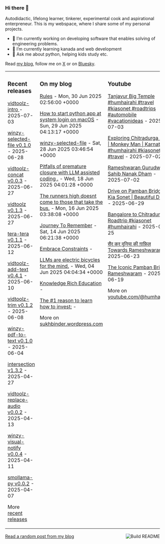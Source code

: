 ### Hi there 👋

<!--
**sukhbinder/sukhbinder** is a ✨ _special_ ✨ repository because its `README.md` (this file) appears on your GitHub profile.
-->

Autodidactic, lifelong learner, tinkerer, experimental cook and aspirational enterpreneur. This is my webspace, where I share some of my personal projects. 

- 🔭 I’m currently working on developing software that enables solving of engineering problems.
- 🌱 I’m currently learning kanada and web development
- 💬 Ask me about python, helping kids study etc.


Read [my blog](https://sukhbinder.wordpress.com/), follow me on [X](https://x.com/aerogeek) or on [Bluesky](https://bsky.app/profile/sukhbinder.bsky.social).



<table><tr><td valign="top" width="33%">

### Recent releases
<!-- recent_releases starts -->
[vidtoolz-intro ](https://github.com/sukhbinder/vidtoolz-intro/releases/tag/v0.1.1) - 2025-07-03

[winzy-selected-file v0.1.0](https://github.com/sukhbinder/winzy-selected-file/releases/tag/v0.1.0) - 2025-06-28

[vidtoolz-concat v0.0.3](https://github.com/sukhbinder/vidtoolz-concat/releases/tag/v0.0.3a) - 2025-06-27

[vidtoolz v0.1.3](https://github.com/sukhbinder/vidtoolz/releases/tag/v0.1.3) - 2025-06-27

[tera-tera v0.1.1](https://github.com/sukhbinder/tera-tera/releases/tag/v0.1.1a) - 2025-06-12

[vidtoolz-add-text v0.4.1](https://github.com/sukhbinder/vidtoolz-add-text/releases/tag/v0.4.1) - 2025-06-10

[vidtoolz-trim v0.1.2](https://github.com/sukhbinder/vidtoolz-trim/releases/tag/v0.1.2) - 2025-06-08

[winzy-pdf-to-text v0.1.0](https://github.com/sukhbinder/winzy-pdf-to-text/releases/tag/v0.1.0) - 2025-06-04

[intersection v1.3.2](https://github.com/sukhbinder/intersection/releases/tag/v1.3.3) - 2025-04-27

[vidtoolz-replace-audio v0.0.2](https://github.com/sukhbinder/vidtoolz-replace-audio/releases/tag/v0.0.2) - 2025-04-13

[winzy-visual-notify v0.0.4](https://github.com/sukhbinder/winzy-visual-notify/releases/tag/v0.0.4) - 2025-04-11

[smollama-py v0.0.2](https://github.com/sukhbinder/smollama-py/releases/tag/v0.0.2) - 2025-04-07
<!-- recent_releases ends -->
More [recent releases](https://github.com/sukhbinder/sukhbinder/blob/master/releases.md)
</td><td valign="top" width="34%">

### On my blog
<!-- blog starts -->
[Rules](https://sukhbinder.wordpress.com/2025/06/30/rules/) - Mon, 30 Jun 2025 02:56:00 +0000

[How to start python app at system login on macOS](https://sukhbinder.wordpress.com/2025/06/29/how-to-start-python-app-at-system-login-on-macos/) - Sun, 29 Jun 2025 04:13:17 +0000

[winzy-selected-file](https://sukhbinder.wordpress.com/2025/06/28/winzy-selected-file/) - Sat, 28 Jun 2025 03:46:54 +0000

[Pitfalls of premature closure with LLM assisted coding .](https://sukhbinder.wordpress.com/2025/06/18/pitfalls-of-premature-closure-with-llm-assisted-coding/) - Wed, 18 Jun 2025 04:01:28 +0000

[The runners high doesnt come to those that take the bus.](https://sukhbinder.wordpress.com/2025/06/16/the-runners-high-doesnt-come-to-those-that-take-the-bus/) - Mon, 16 Jun 2025 03:38:08 +0000

[Journey To Remember](https://sukhbinder.wordpress.com/2025/06/14/journey-to-remember/) - Sat, 14 Jun 2025 06:21:38 +0000

[Embrace Constraints](https://sukhbinder.wordpress.com/2025/06/10/embrace-constraints/) - 

[LLMs are electric bicycles for the mind.](https://sukhbinder.wordpress.com/2025/06/04/llms-are-electric-bicycles-for-the-mind/) - Wed, 04 Jun 2025 04:04:34 +0000

[Knowledge Rich Education](https://sukhbinder.wordpress.com/2025/06/03/knowledge-rich-education/) - 

[The #1 reason to learn how to invest:](https://sukhbinder.wordpress.com/2025/05/29/the-1-reason-to-learn-how-to-invest/) - 
<!-- blog ends -->
More on [sukhbinder.wordpress.com](https://sukhbinder.wordpress.com/)
</td><td valign="top" width="33%">

### Youtube
<!-- youtube starts -->
[Tanjavur Big Temple #humhairahi #travel #kiasonet  #roadtrips #automobile #vacationideas](https://www.youtube.com/shorts/ZjKfSJtLIog) - 2025-07-03

[Exploring Chitradurga Fort | Monkey Man | Karnataka #humhairahi #kiasonet #travel](https://www.youtube.com/watch?v=nZTO013UNk0) - 2025-07-02

[Rameshwaran Gurudwara Sahib Nanak Dham](https://www.youtube.com/shorts/-9wr90hdv20) - 2025-07-02

[Drive on Pamban Bridge | Kia Sonet | Beautiful Drive](https://www.youtube.com/shorts/RquIM_syhA4) - 2025-06-29

[Bangalore to Chitradurga Roadtrip #kiasonet #humhairahi](https://www.youtube.com/watch?v=-m977gai8-4) - 2025-06-25

[सैर कर दुनिया की ग़ाफ़िल Towards Rameshwaram](https://www.youtube.com/shorts/r7mFsrKolNo) - 2025-06-23

[The Iconic Pamban Bridge Rameshwaram](https://www.youtube.com/shorts/jVa3TBa9TPI) - 2025-06-19
<!-- youtube ends -->
More on [youtube.com/@humhairahi](https://www.youtube.com/@humhairahi)
</td></tr></table>

<a href="https://github.com/sukhbinder/sukhbinder/actions"><img src="https://github.com/sukhbinder/sukhbinder/workflows/Build%20README/badge.svg" align="right" alt="Build README"></a> <a href="https://sukhbinder.wordpress.com/?random">Read a random post from my blog</a>